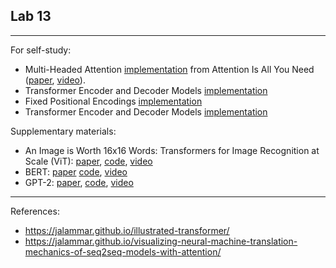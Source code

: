## Lab 13
***
For self-study:
 - Multi-Headed Attention [implementation](https://nn.labml.ai/transformers/mha.html) from Attention Is All You Need ([paper](https://arxiv.org/abs/1706.03762), [video](https://www.youtube.com/watch?v=iDulhoQ2pro)). 
 - Transformer Encoder and Decoder Models [implementation](https://nn.labml.ai/transformers/models.html)
 - Fixed Positional Encodings [implementation](https://nn.labml.ai/transformers/positional_encoding.html)
 - Transformer Encoder and Decoder Models [implementation](https://nn.labml.ai/transformers/models.html)

Supplementary materials: 
 - An Image is Worth 16x16 Words: Transformers for Image Recognition at Scale (ViT): [paper](https://arxiv.org/abs/2010.11929), [code](https://nn.labml.ai/transformers/vit/index.html), [video](https://www.youtube.com/watch?v=TrdevFK_am4)
 - BERT: [paper](https://arxiv.org/abs/1810.04805) [code](https://nn.labml.ai/transformers/mlm/index.html), [video](https://www.youtube.com/watch?v=-9evrZnBorM)
 - GPT-2: [paper](https://d4mucfpksywv.cloudfront.net/better-language-models/language-models.pdf), [code](https://nn.labml.ai/transformers/gpt/index.html), [video](https://www.youtube.com/watch?v=u1_qMdb0kYU)


***
References:
- https://jalammar.github.io/illustrated-transformer/
- https://jalammar.github.io/visualizing-neural-machine-translation-mechanics-of-seq2seq-models-with-attention/
